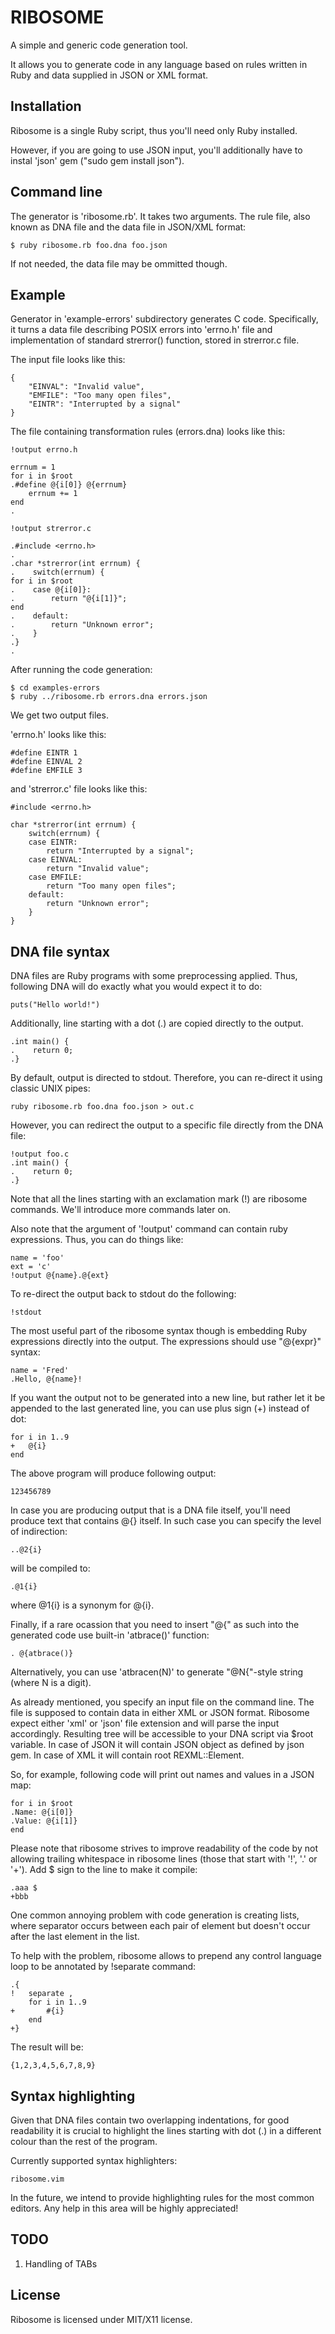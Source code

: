 RIBOSOME
=======

A simple and generic code generation tool.

It allows you to generate code in any language based on rules written in Ruby
and data supplied in JSON or XML format.

Installation
-----------

Ribosome is a single Ruby script, thus you'll need only Ruby installed.

However, if you are going to use JSON input, you'll additionally have to
instal 'json' gem ("sudo gem install json").

Command line
-----------

The generator is 'ribosome.rb'. It takes two arguments. The rule file,
also known as DNA file and the data file in JSON/XML format:

```
$ ruby ribosome.rb foo.dna foo.json
```

If not needed, the data file may be ommitted though.

Example
------

Generator in 'example-errors' subdirectory generates C code. Specifically, it
turns a data file describing POSIX errors into 'errno.h' file and implementation
of standard strerror() function, stored in strerror.c file.

The input file looks like this:

```
{
    "EINVAL": "Invalid value",
    "EMFILE": "Too many open files",
    "EINTR": "Interrupted by a signal"
}
```

The file containing transformation rules (errors.dna) looks like this:

```
!output errno.h

errnum = 1
for i in $root
.#define @{i[0]} @{errnum}
    errnum += 1
end
.

!output strerror.c

.#include <errno.h>
.
.char *strerror(int errnum) {
.    switch(errnum) {
for i in $root
.    case @{i[0]}:
.        return "@{i[1]}";
end
.    default:
.        return "Unknown error";
.    }
.}
.
```

After running the code generation:

```
$ cd examples-errors
$ ruby ../ribosome.rb errors.dna errors.json
```

We get two output files.

'errno.h' looks like this:

```
#define EINTR 1
#define EINVAL 2
#define EMFILE 3
```
and 'strerror.c' file looks like this:

```
#include <errno.h>

char *strerror(int errnum) {
    switch(errnum) {
    case EINTR:
        return "Interrupted by a signal";
    case EINVAL:
        return "Invalid value";
    case EMFILE:
        return "Too many open files";
    default:
        return "Unknown error";
    }
}

```

DNA file syntax
-------------

DNA files are Ruby programs with some preprocessing applied.
Thus, following DNA will do exactly what you would expect it to do:

```
puts("Hello world!")
```

Additionally, line starting with a dot (.) are copied directly to the output.

```
.int main() {
.    return 0;
.}
```

By default, output is directed to stdout. Therefore, you can re-direct it using
classic UNIX pipes:

```
ruby ribosome.rb foo.dna foo.json > out.c
```

However, you can redirect the output to a specific file directly from
the DNA file:

```
!output foo.c
.int main() {
.    return 0;
.}
```

Note that all the lines starting with an exclamation mark (!) are ribosome
commands. We'll introduce more commands later on.

Also note that the argument of '!output' command can contain ruby expressions.
Thus, you can do things like:

```
name = 'foo'
ext = 'c'
!output @{name}.@{ext}
```

To re-direct the output back to stdout do the following:

```
!stdout
```

The most useful part of the ribosome syntax though is embedding Ruby expressions
directly into the output. The expressions should use "@{expr}" syntax:

```
name = 'Fred'
.Hello, @{name}!
```

If you want the output not to be generated into a new line, but rather let it
be appended to the last generated line, you can use plus sign (+) instead of
dot:

```
for i in 1..9
+   @{i}
end
```

The above program will produce following output:

```
123456789
```

In case you are producing output that is a DNA file itself, you'll need
produce text that contains @{} itself. In such case you can specify the level
of indirection:

```
..@2{i}
```

will be compiled to:

```
.@1{i}
```

where @1{i} is a synonym for @{i}.

Finally, if a rare ocassion that you need to insert "@{" as such into
the generated code use built-in 'atbrace()' function:

```
. @{atbrace()}
```

Alternatively, you can use 'atbracen(N)' to generate "@N{"-style string
(where N is a digit).

As already mentioned, you specify an input file on the command line. The file
is supposed to contain data in either XML or JSON format. Ribosome expect either
'xml' or 'json' file extension and will parse the input accordingly. Resulting
tree will be accessible to your DNA script via $root variable. In case of JSON
it will contain JSON object as defined by json gem. In case of XML it will
contain root REXML::Element.

So, for example, following code will print out names and values in a JSON map:

```
for i in $root
.Name: @{i[0]}
.Value: @{i[1]}
end
```

Please note that ribosome strives to improve readability of the code by not
allowing trailing whitespace in ribosome lines (those that start with '!', '.'
or '+'). Add $ sign to the line to make it compile:

```
.aaa $
+bbb
```

One common annoying problem with code generation is creating lists, where
separator occurs between each pair of element but doesn't occur after the
last element in the list.

To help with the problem, ribosome allows to prepend any control language
loop to be annotated by !separate command:

```
.{
!   separate ,
    for i in 1..9
+       #{i}
    end
+}
```

The result will be:

```
{1,2,3,4,5,6,7,8,9}
```

Syntax highlighting
-----------------

Given that DNA files contain two overlapping indentations, for good readability
it is crucial to highlight the lines starting with dot (.) in a different colour
than the rest of the program.

Currently supported syntax highlighters:

    ribosome.vim

In the future, we intend to provide highlighting rules for the most common
editors. Any help in this area will be highly appreciated!

TODO
----

1. Handling of TABs

License
------

Ribosome is licensed under MIT/X11 license.

